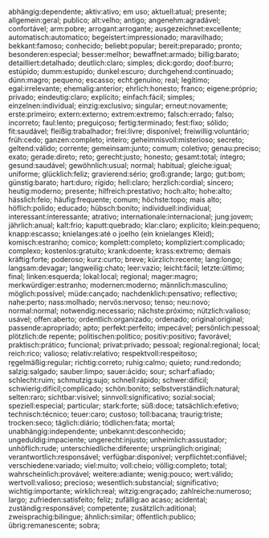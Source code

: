 abhängig:dependente;
aktiv:ativo; em uso;
aktuell:atual; presente;
allgemein:geral; publico;
alt:velho; antigo;
angenehm:agradável; confortável;
arm:pobre;
arrogant:arrogante;
ausgezeichnet:excellente;
automatisch:automatico;
begeistert:impressionado; maravilhado; 
bekkant:famoso; conhecido;
beliebt:popular;
bereit:preparado; pronto;
besonderen:especial;
besser:melhor;
bewaffnet:armado;
billig:barato;
detailliert:detalhado;
deutlich:claro; simples; 
dick:gordo;
doof:burro; estúpido;
dumm:estupido;
dunkel:escuro;
durchgehend:continuado;
dünn:magro; pequeno; escasso;
echt:genuíno; real; legítimo;
egal:irrelevante;
ehemalig:anterior;
ehrlich:honesto; franco;
eigene:próprio; privado;
eindeutig:claro; explícito;
einfach:fácil; simples;
einzelnen:individual;
einzig:exclusivo; singular;
erneut:novamente; 
erste:primeiro;
extern:externo;
extrem:extremo;
falsch:errado; falso; incorreto;
faul:lento; preguiçoso;
fertig:terminado;
fest:fixo; sólido;
fit:saudável;
fleißig:trabalhador;
frei:livre; disponível;
freiwillig:voluntário;
früh:cedo;
ganzen:completo; inteiro;
geheimnisvoll:misterioso; secreto;
geltend:válido; corrente;
gemeinsam:junto; comum; coletivo;
genau:preciso; exato;
gerade:direto; reto;
gerecht:justo; honesto;
gesamt:total; íntegro;
gesund:saudável;
gewöhnlich:usual; normal; habitual;
gleiche:igual; uniforme;
glücklich:feliz;
gravierend:sério;
groß:grande; largo;
gut:bom;
günstig:barato;
hart:duro; rígido;
hell:claro;
herzlich:cordial; sincero;
heutig:moderno; presente;
hilfreich:prestativo;
hoch:alto;
hohe:alto;
hässlich:feio;
häufig:frequente; comum;
höchste:topo; mais alto; 
höflich:polido; educado;
hübsch:bonito;
individuell:individual;
interessant:interessante; atrativo;
internationale:internacional;
jung:jovem; 
jährlich:anual;
kalt:frio; 
kaputt:quebrado;
klar:claro; explicito;
klein:pequeno;
knapp:escasso; 
knielanges:até o joelho (ein knielanges Kleid);
komisch:estranho; comico;
komplett:completo;
kompliziert:complicado; complexo;
kostenlos:gratuito; 
krank:doente;
krass:extremo; demais
kräftig:forte; poderoso;
kurz:curto; breve;
kürzlich:recente;
lang:longo;
langsam:devagar;
langweilig:chato;
leer:vazio;
leicht:fácil;
letzte:último; final;
linken:esquerda;
lokal:local; regional;
mager:magro;
merkwürdiger:estranho;
modernen:moderno;
männlich:masculino;
möglich:possível;
müde:cançado;
nachdenklich:pensativo; reflectivo;
nahe:perto;
nass:molhado;
nervös:nervoso; tenso;
neu:novo;
normal:normal; 
notwendig:necessario;
nächste:próximo;
nützlich:valioso; usável;
offen:aberto;
ordentlich:organizado; ordenado;
original:original;
passende:apropriado; apto;
perfekt:perfeito; impecável;
persönlich:pessoal;
plötzlich:de repente;
politischen:político;
positiv:positivo; favorável;
praktisch:prático; funcional;
privat:privado; pessoal;
regional:regional; local;
reich:rico; valioso;
relativ:relativo;
respektvoll:respeitoso;
re̲gelmäßig:regular;
richtig:correto;
ruhig:calmo; quieto;
rund:redondo;
salzig:salgado;
sauber:limpo;
sauer:ácido; sour;
scharf:afiado;
schlecht:ruim;
schmutzig:sujo;
schnell:rápido;
schwer:difícil;
schwierig:difícil;complicado;
schön:bonito;
selbstverständlich:natural;
selten:raro;
sichtbar:visivel;
sinnvoll:significativo;
sozial:social;
speziell:especial; particular;
stark:forte;
süß:doce;
tatsächlich:efetivo;
technisch:técnico;
teuer:caro; custoso;
toll:bacana;
traurig:triste;
trocken:seco;
täglich:diário;
tödlichen:fata; mortal;
unabhängig:independente;
unbekannt:desconhecido;
ungeduldig:impaciente;
ungerecht:injusto;
unheimlich:assustador;
unhöflich:rude;
unterschiedliche:diferente;
ursprünglich:original;
verantwortlich:responsável;
verfügbar:disponível;
verpflichtet:confiável;
verschiedene:variado; 
viel:muito;
voll:cheio;
völlig:completo; total; 
wahrscheinlich:provável;
weitere:adiante;
wenig:pouco;
wert:válido; 
wertvoll:valioso; precioso;
wesentlich:substancial; significativo;
wichtig:importante;
wirklich:real; 
witzig:engraçado; 
zahlreiche:numeroso; largo;
zufrieden:satisfeito; feliz;
zufällig:ao acaso; acidental;
zuständig:responsável; competente;
zusätzlich:aditional;
zweisprachig:bilingue;
ähnlich:similar;
öffentlich:publico;
übrig:remanescente; sobra;
